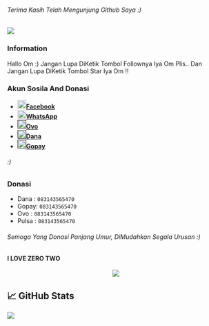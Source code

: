 ###### Terima Kasih Telah Mengunjung Github Saya :)
![](https://komarev.com/ghpvc/?username=Dumai-991&color=blue)

### Information
Hallo Om :)
Jangan Lupa DiKetik Tombol Follownya Iya Om Plis..
Dan Jangan Lupa DiKetik Tombol Star Iya Om !!

### Akun Sosila And Donasi
* <a href="https://m.facebook.com/llovexnxx"><img src="https://raw.githubusercontent.com/Dumai-991/Dumai-991/main/Image/images.png" alt="alt text" width="20" height="20">**Facebook**</a>
* <a href="https://wa.me/6283143565470?text=Assalamualaikum+Warohmatullahi+wabaokatuh"><img src="https://raw.githubusercontent.com/Dumai-991/Dumai-991/main/Image/images%20(1).png" alt="alt text" width="20" height="20">**WhatsApp**</a>
* <a href=""><img src="https://raw.githubusercontent.com/Dumai-991/Dumai-991/main/Image/images.jpeg" alt="alt text" width="20" height="20">**Ovo**</a>
* <a href=""><img src="https://raw.githubusercontent.com/Dumai-991/Dumai-991/main/Image/images.jpeg" alt="alt text" width="20" height="20">**Dana**</a>
* <a href=""><img src="https://raw.githubusercontent.com/Dumai-991/Dumai-991/main/Image/images%20(1).jpeg" alt="alt text" width="20" height="20">**Gopay**</a>
###### :)

### Donasi
* Dana : ```083143565470```
* Gopay: ```083143565470```
* Ovo : ```083143565470```
* Pulsa : ```083143565470```
###### Semoga Yang Donasi Panjang Umur, DiMudahkan Segala Urusan :)

#### I LOVE ZERO TWO
<p align="center">
<img src="https://i.giphy.com/media/OOSbqEBoTmA2OUN3pO/giphy.webp">
</p>
<p align="center">

## &#x1f4c8; GitHub Stats
<a href="https://github.com/Dumai-991/Dumai-991">
  <img align="center" src="https://github-readme-stats.vercel.app/api/top-langs/?username=Dumai-991&hide=java,html&title_color=ffffff&text_color=c9cacc&icon_color=2bbc8a&bg_color=1d1f21">
